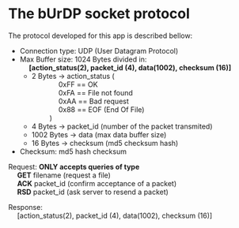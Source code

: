 # The bUrDP socket protocol

The protocol developed for this app is described bellow:

* Connection type: UDP (User Datagram Protocol)
* Max Buffer size: 1024 Bytes divided in: \
&emsp; **[action_status(2), packet_id (4), data(1002), checksum (16)]** 
    * 2    Bytes -> action_status ( \
    &emsp; &emsp; &emsp; 0xFF == OK \
    &emsp; &emsp; &emsp; 0xFA == File not found \
    &emsp; &emsp; &emsp; 0xAA == Bad request \
    &emsp; &emsp; &emsp; 0x88 == EOF (End Of File) \
    &emsp; &emsp; )
    * 4    Bytes -> packet_id (number of the packet transmited)
    * 1002 Bytes -> data (max data buffer size)
    * 16   Bytes -> checksum (md5 checksum hash)
* Checksum: md5 hash checksum


Request: **ONLY accepts queries of type** \
    &emsp; **GET** filename (request a file) \
    &emsp; **ACK** packet_id (confirm acceptance of a packet) \
    &emsp; **RSD** packet_id (ask server to resend a packet) 


Response: \
    &emsp; [action_status(2), packet_id (4), data(1002), checksum (16)] 